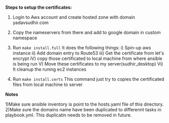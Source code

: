 **Steps to setup the certificates:**

1) Login to Aws account and create hosted zone with domain yadavsudhir.com
2) Copy the nameservers from there and add to google domain in custom namespace
3) Run `make install.full` 
    It does the following things:
     i) Spin-up aws instance
     ii) Add domain entry to Route53
     iii) Get the certificate from let's encrypt
     iV) copy those certificated to local machine from where ansible is being run
     V) Move these certificates to my server(sudhir_desktop)
     Vi) It cleanup the runing ec2 instances
     
4) Run `make install.certs`
    This command just try to copies the certificated files from local machine to server
    
    
    
**Notes**

1)Make sure ansible inventory is point to the hosts.yaml file of this directory.
2)Make sure the domains name have been duplicated to differennt tasks in playbook.yml.
This duplicatin needs to be removed in future.

